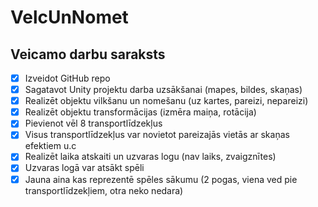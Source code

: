 # VelcUnNomet
## Veicamo darbu saraksts
- [x] Izveidot GitHub repo
- [x] Sagatavot Unity projektu darba uzsākšanai (mapes, bildes, skaņas)
- [x] Realizēt objektu vilkšanu un nomešanu (uz kartes, pareizi, nepareizi)
- [x] Realizēt objektu transformācijas (izmēra maiņa, rotācija)
- [x] Pievienot vēl 8 transportlīdzekļus
- [x] Visus transportlīdzekļus var novietot pareizajās vietās ar skaņas efektiem u.c 
- [x] Realizēt laika atskaiti un uzvaras logu (nav laiks, zvaigznītes)
- [x] Uzvaras logā var atsākt spēli
- [x] Jauna aina kas reprezentē spēles sākumu (2 pogas, viena ved pie transportlīdzekļiem, otra neko nedara)
